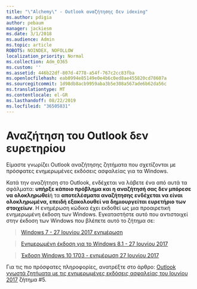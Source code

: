 ```yaml
---
title: "\"Alchemy\" - Outlook αναζήτησης δεν idexing"
ms.author: pdigia
author: pebaum
manager: jackiesm
ms.date: 3/1/2018
ms.audience: Admin
ms.topic: article
ROBOTS: NOINDEX, NOFOLLOW
localization_priority: Normal
ms.collection: Adm_O365
ms.custom: ''
ms.assetid: 446b22df-807d-4778-a54f-767c2cc83fba
ms.openlocfilehash: eab8994e85149e0e4b6c0ed8ae455820cd78607a
ms.sourcegitcommit: 1d98db8acb9959aba3b5e308a567ade6b62da56c
ms.translationtype: MT
ms.contentlocale: el-GR
ms.lasthandoff: 08/22/2019
ms.locfileid: "36505831"
---
```

# <a name="outlook-search-not-indexing"></a>Αναζήτηση του Outlook δεν ευρετηρίου

Είμαστε γνωρίζει Outlook αναζήτησης ζητήματα που σχετίζονται με πρόσφατες ενημερωμένες εκδόσεις ασφαλείας για τα Windows.
  
Κατά την αναζήτηση στο Outlook, ενδέχεται να λάβετε ένα από αυτά τα σφάλματα: **υπήρξε κάποιο πρόβλημα και η αναζήτησή σας δεν μπόρεσε να ολοκληρωθεί**ή τα **αποτελέσματα αναζήτησης ενδέχεται να είναι ολοκληρωμένα, επειδή εξακολουθεί να δημιουργείται ευρετήριο των στοιχείων**. Η ενημέρωση κώδικα έχει εκδοθεί ως μια προαιρετική ενημερωμένη έκδοση των Windows. Εγκαταστήστε αυτό που αντιστοιχεί στην έκδοση των Windows που βλέπετε αυτό το ζήτημα σε: 
  
> [Windows 7 - 27 Ιουνίου 2017 ενημέρωση](https://support.microsoft.com/kb/4022168.aspx)
    
> [Ενημερωμένη έκδοση για το Windows 8.1 - 27 Ιουνίου 2017](https://support.microsoft.com/kb/4022720.aspx)
    
> [Έκδοση Windows 10 1703 - ενημέρωση 27 Ιουνίου 2017](https://support.microsoft.com/kb/4022716.aspx)
    
Για τις πιο πρόσφατες πληροφορίες, ανατρέξτε στο άρθρο: [Outlook γνωστά ζητήματα με τις ενημερωμένες εκδόσεις ασφαλείας του Ιουνίου 2017](https://support.office.com/article/Outlook-known-issues-in-the-June-2017-security-updates-3F6DBFFD-8505-492D-B19F-B3B89369ED9B.aspx) ζήτημα #5. 
  

